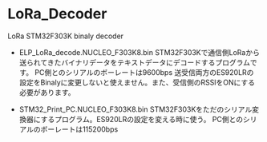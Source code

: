# LoRa_Decoder
LoRa STM32F303K binaly decoder 

- ELP_LoRa_decode.NUCLEO_F303K8.bin
STM32F303Kで通信側LoRaから送られてきたバイナリデータをテキストデータにデコードするプログラムです。
PC側とのシリアルのボーレートは9600bps
送受信両方のES920LRの設定をBinalyに変更しないと使えません。また、受信側のRSSIをONにする必要があります。

- STM32_Print_PC.NUCLEO_F303K8.bin
STM32F303Kをただのシリアル変換器にするプログラム。ES920LRの設定を変える時に使う。
PC側とのシリアルのボーレートは115200bps